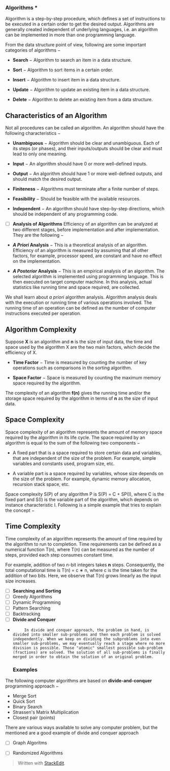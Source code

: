 
  ### Algorithms * 
Algorithm is a step-by-step procedure, which defines a set of instructions to be executed in a certain order to get the desired output. Algorithms are generally created independent of underlying languages, i.e. an algorithm can be implemented in more than one programming language.

From the data structure point of view, following are some important categories of algorithms −

-   **Search**  − Algorithm to search an item in a data structure.
    
-   **Sort**  − Algorithm to sort items in a certain order.
    
-   **Insert**  − Algorithm to insert item in a data structure.
    
-   **Update**  − Algorithm to update an existing item in a data structure.
    
-   **Delete**  − Algorithm to delete an existing item from a data structure.

## Characteristics of an Algorithm

Not all procedures can be called an algorithm. An algorithm should have the following characteristics −

-   **Unambiguous**  − Algorithm should be clear and unambiguous. Each of its steps (or phases), and their inputs/outputs should be clear and must lead to only one meaning.
    
-   **Input**  − An algorithm should have 0 or more well-defined inputs.
    
-   **Output**  − An algorithm should have 1 or more well-defined outputs, and should match the desired output.
    
-   **Finiteness**  − Algorithms must terminate after a finite number of steps.
    
-   **Feasibility**  − Should be feasible with the available resources.
    
-   **Independent**  − An algorithm should have step-by-step directions, which should be independent of any programming code.
- [ ] **Analysis of Algorithms**
        Efficiency of an algorithm can be analyzed at two different stages, before implementation and after implementation. They are the following −

-   **_A Priori_  Analysis**  − This is a theoretical analysis of an algorithm. Efficiency of an algorithm is measured by assuming that all other factors, for example, processor speed, are constant and have no effect on the implementation.
    
-   **_A Posterior_  Analysis**  − This is an empirical analysis of an algorithm. The selected algorithm is implemented using programming language. This is then executed on target computer machine. In this analysis, actual statistics like running time and space required, are collected.
    

We shall learn about  _a priori_  algorithm analysis. Algorithm analysis deals with the execution or running time of various operations involved. The running time of an operation can be defined as the number of computer instructions executed per operation. 

## Algorithm Complexity

Suppose  **X**  is an algorithm and  **n**  is the size of input data, the time and space used by the algorithm X are the two main factors, which decide the efficiency of X.

-   **Time Factor**  − Time is measured by counting the number of key operations such as comparisons in the sorting algorithm.
    
-   **Space Factor**  − Space is measured by counting the maximum memory space required by the algorithm.
    

The complexity of an algorithm  **f(n)**  gives the running time and/or the storage space required by the algorithm in terms of  **n**  as the size of input data. 

## Space Complexity

Space complexity of an algorithm represents the amount of memory space required by the algorithm in its life cycle. The space required by an algorithm is equal to the sum of the following two components −

-   A fixed part that is a space required to store certain data and variables, that are independent of the size of the problem. For example, simple variables and constants used, program size, etc.
    
-   A variable part is a space required by variables, whose size depends on the size of the problem. For example, dynamic memory allocation, recursion stack space, etc.
    

Space complexity S(P) of any algorithm P is S(P) = C + SP(I), where C is the fixed part and S(I) is the variable part of the algorithm, which depends on instance characteristic I. Following is a simple example that tries to explain the concept − 

## Time Complexity

Time complexity of an algorithm represents the amount of time required by the algorithm to run to completion. Time requirements can be defined as a numerical function T(n), where T(n) can be measured as the number of steps, provided each step consumes constant time.

For example, addition of two n-bit integers takes  **n**  steps. Consequently, the total computational time is T(n) = c ∗ n, where c is the time taken for the addition of two bits. Here, we observe that T(n) grows linearly as the input size increases.


- [ ] **Searching and Sorting**
- [ ] Greedy Algorithms
- [ ] Dynamic Programming
- [ ] Pattern Searching
- [ ] Backtracking
- [ ] **Divide and Conquer**
-          In divide and conquer approach, the problem in hand, is divided into smaller sub-problems and then each problem is solved independently. When we keep on dividing the subproblems into even smaller sub-problems, we may eventually reach a stage where no more division is possible. Those "atomic" smallest possible sub-problem (fractions) are solved. The solution of all sub-problems is finally merged in order to obtain the solution of an original problem. 
     ### Examples

The following computer algorithms are based on  **divide-and-conquer**  programming approach −

-   Merge Sort
-   Quick Sort
-   Binary Search
-   Strassen's Matrix Multiplication
-   Closest pair (points)

There are various ways available to solve any computer problem, but the mentioned are a good example of divide and conquer approach

- [ ] Graph Algoritms
- [ ] Randomized Algorithms


> Written with [StackEdit](https://stackedit.io/).
<!--stackedit_data:
eyJoaXN0b3J5IjpbNjUyNDI4OTMsMjAxNzA2ODgzNV19
-->